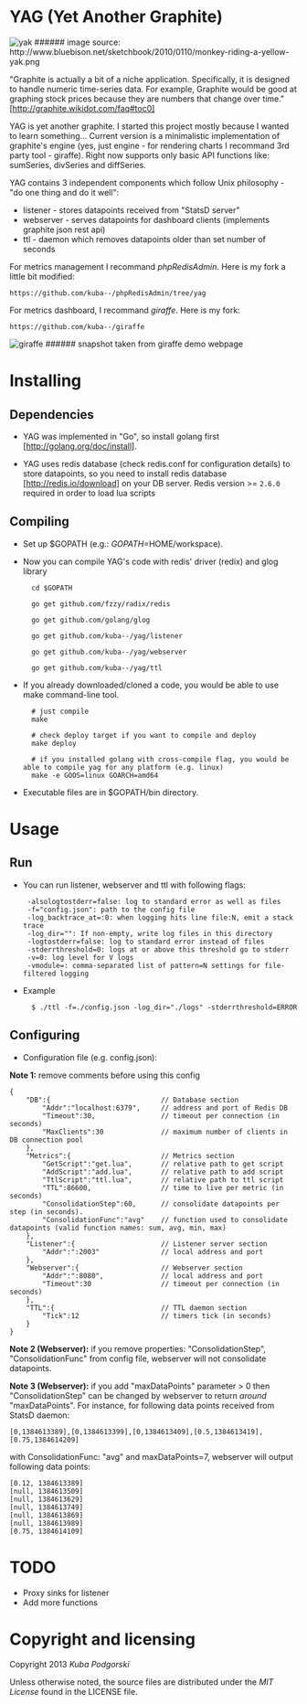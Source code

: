 YAG (Yet Another Graphite)
==========================


<img alt="yak" src="http://www.bluebison.net/sketchbook/2010/0110/monkey-riding-a-yellow-yak.png" />
###### image source: http://www.bluebison.net/sketchbook/2010/0110/monkey-riding-a-yellow-yak.png


"Graphite is actually a bit of a niche application. Specifically, it is designed to handle numeric time-series data. For example, Graphite would be good at graphing stock prices because they are numbers that change over time."
[http://graphite.wikidot.com/faq#toc0]

YAG is yet another graphite. I started this project mostly because I wanted to learn something...
Current version is a minimalistic implementation of graphite's engine (yes, just engine - for rendering charts I recommand 3rd party tool - giraffe).
Right now supports only basic API functions like: sumSeries, divSeries and diffSeries.

YAG contains 3 independent components which follow Unix philosophy - "do one thing and do it well":
* listener - stores datapoints received from "StatsD server"
* webserver - serves datapoints for dashboard clients (implements graphite json rest api)
* ttl - daemon which removes datapoints older than set number of seconds

For metrics management I recommand *phpRedisAdmin*. Here is my fork a little bit modified:

	https://github.com/kuba--/phpRedisAdmin/tree/yag


For metrics dashboard, I recommand *giraffe*. Here is my fork:

	https://github.com/kuba--/giraffe
<img alt="giraffe" src="https://raw.github.com/kuba--/giraffe/master/img/snapshot.png" />
###### snapshot taken from giraffe demo webpage



# Installing

## Dependencies
	
- YAG was implemented in "Go", so install golang first [http://golang.org/doc/install].

- YAG uses redis database (check redis.conf for configuration details) to store datapoints, so you need to install redis database [http://redis.io/download] on your DB server. Redis version >= `2.6.0` required in order to load lua scripts

## Compiling
	
- Set up $GOPATH (e.g.: $GOPATH=$HOME/workspace).
	
- Now you can compile YAG's code with redis' driver (redix) and glog library 

		cd $GOPATH

		go get github.com/fzzy/radix/redis

		go get github.com/golang/glog

		go get github.com/kuba--/yag/listener
	
		go get github.com/kuba--/yag/webserver
	
		go get github.com/kuba--/yag/ttl
		

- If you already downloaded/cloned a code, you would be able to use make command-line tool.
		
		# just compile
		make

		# check deploy target if you want to compile and deploy
		make deploy
		
		# if you installed golang with cross-compile flag, you would be able to compile yag for any platform (e.g. linux)
		make -e GOOS=linux GOARCH=amd64 
		
		
	

- Executable files are in $GOPATH/bin directory.

# Usage

## Run

-  You can run listener, webserver and ttl with following flags:
		
		-alsologtostderr=false: log to standard error as well as files
		-f="config.json": path to the config file
		-log_backtrace_at=:0: when logging hits line file:N, emit a stack trace
		-log_dir="": If non-empty, write log files in this directory
		-logtostderr=false: log to standard error instead of files
		-stderrthreshold=0: logs at or above this threshold go to stderr
		-v=0: log level for V logs
		-vmodule=: comma-separated list of pattern=N settings for file-filtered logging

- Example

		$ ./ttl -f=./config.json -log_dir="./logs" -stderrthreshold=ERROR




## Configuring

- Configuration file (e.g. config.json):

**Note 1:** remove comments before using this config

	{
		"DB":{                           // Database section
			"Addr":"localhost:6379",     // address and port of Redis DB
			"Timeout":30,                // timeout per connection (in seconds)
			"MaxClients":30              // maximum number of clients in DB connection pool
		},
		"Metrics":{                      // Metrics section
			"GetScript":"get.lua",       // relative path to get script
			"AddScript":"add.lua",       // relative path to add script					
			"TtlScript":"ttl.lua",       // relative path to ttl script
			"TTL":86600,                 // time to live per metric (in seconds)
			"ConsolidationStep":60,      // consolidate datapoints per step (in seconds).
            "ConsolidationFunc":"avg"    // function used to consolidate datapoints (valid function names: sum, avg, min, max)
		},
		"Listener":{                     // Listener server section 
			"Addr":":2003"               // local address and port
		},
		"Webserver":{                    // Webserver section
			"Addr":":8080",              // local address and port
			"Timeout":30                 // timeout per connection (in seconds)
		},
		"TTL":{                          // TTL daemon section
			"Tick":12                    // timers tick (in seconds)
		}
	}


**Note 2 (Webserver):** if you remove properties: "ConsolidationStep", "ConsolidationFunc" from config file, webserver will not consolidate datapoints.

**Note 3 (Webserver):** if you add "maxDataPoints" parameter > 0 then "ConsolidationStep" can be changed by webserver to return _around_ "maxDataPoints". For instance, for following data points received from StatsD daemon:


	[0,1384613389],[0,1384613399],[0,1384613409],[0.5,1384613419],[0.75,1384614209]


 with ConsolidationFunc: "avg" and maxDataPoints=7, webserver will output following data points:


	[0.12, 1384613389]
	[null, 1384613509]
	[null, 1384613629]
	[null, 1384613749]
	[null, 1384613869]
	[null, 1384613989]
	[0.75, 1384614109]



# TODO
* Proxy sinks for listener
* Add more functions


 
# Copyright and licensing

Copyright 2013 *Kuba Podgorski*

Unless otherwise noted, the source files are distributed under the 
*MIT License* found in the LICENSE file.
